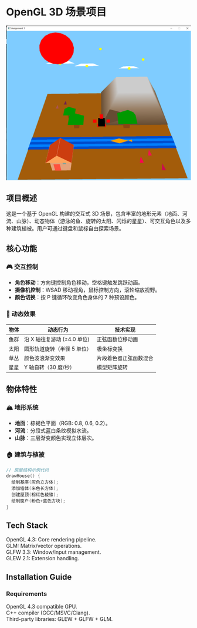 # OpenGL 3D 场景项目 
 
![场景预览](images/screenshot.png)   
 
## 项目概述 
这是一个基于 OpenGL 构建的交互式 3D 场景，包含丰富的地形元素（地面、河流、山脉）、动态物体（游泳的鱼、旋转的太阳、闪烁的星星）、可交互角色以及多种建筑植被。用户可通过键盘和鼠标自由探索场景。
 
## 核心功能 
### 🎮 交互控制 
- **角色移动**：方向键控制角色移动，空格键触发跳跃动画。
- **摄像机控制**：WSAD 移动视角，鼠标控制方向，滚轮缩放视野。
- **颜色切换**：按 P 键循环改变角色身体的 7 种预设颜色。
 
### 🌟 动态效果 
| 物体       | 动态行为                     | 技术实现               |
|------------|----------------------------|-----------------------|
| 鱼群       | 沿 X 轴往复游动 (±4.0 单位) | 正弦函数位移动画       |
| 太阳       | 圆形轨道旋转（半径 5 单位）  | 极坐标变换            |
| 草丛       | 颜色波浪渐变效果            | 片段着色器正弦函数混合 |
| 星星       | Y 轴自转（30 度/秒）        | 模型矩阵旋转          |
 
## 物体特性 
### 🏔️ 地形系统 
- **地面**：棕褐色平面（RGB: 0.8, 0.6, 0.2）。
- **河流**：分段式蓝白条纹模拟水流。
- **山脉**：三层渐变颜色实现立体层次。
 
### 🏠 建筑与植被 
```cpp 
// 房屋结构示例代码 
drawHouse() {
  绘制基座(灰色立方体);
  添加墙体(米色长方体);
  创建屋顶(棕红色棱锥);
  绘制窗户(粉色+蓝色方块);
}
```
## Tech Stack
OpenGL 4.3: Core rendering pipeline.\
GLM: Matrix/vector operations.\
GLFW 3.3: Window/input management.\
GLEW 2.1: Extension handling.

## Installation Guide
### Requirements
OpenGL 4.3 compatible GPU.\
C++ compiler (GCC/MSVC/Clang).\
Third-party libraries: GLEW + GLFW + GLM.
